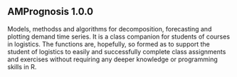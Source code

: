 ## AMPrognosis 1.0.0
Models, methodss and algorithms for decomposition, forecasting 
  and plotting demand time series. It is a class companion for students of courses in logistics.   The functions are, hopefully, so formed as to support the student of 
  logistics to easily and successfully complete class assignments and 
  exercises without requiring any deeper knowledge or programming skills in R.

